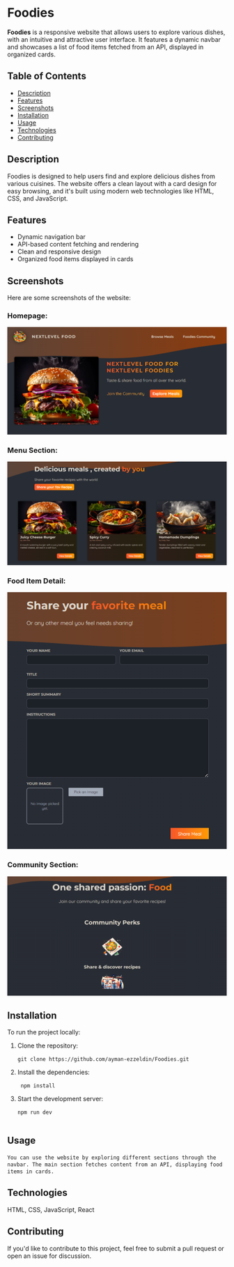 # Foodies

**Foodies** is a responsive website that allows users to explore various dishes, with an intuitive and attractive user interface. It features a dynamic navbar and showcases a list of food items fetched from an API, displayed in organized cards.

## Table of Contents

- [Description](#description)
- [Features](#features)
- [Screenshots](#screenshots)
- [Installation](#installation)
- [Usage](#usage)
- [Technologies](#technologies)
- [Contributing](#contributing)

## Description

Foodies is designed to help users find and explore delicious dishes from various cuisines. The website offers a clean layout with a card design for easy browsing, and it's built using modern web technologies like HTML, CSS, and JavaScript.

## Features

- Dynamic navigation bar
- API-based content fetching and rendering
- Clean and responsive design
- Organized food items displayed in cards

## Screenshots

Here are some screenshots of the website:

### Homepage:
![Homepage Screenshot](./public/images/1.png)

### Menu Section:
![Menu Screenshot](./public/images/2.png)

### Food Item Detail:
![Food Item Screenshot](./public/images/3.png)

### Community Section:
![Contact Screenshot](./public/images/4.png)


## Installation

To run the project locally:

1. Clone the repository:
   ```
   git clone https://github.com/ayman-ezzeldin/Foodies.git
2. Install the dependencies:
   ```
    npm install
3. Start the development server:
    ```
   npm run dev

   
## Usage
    You can use the website by exploring different sections through the navbar. The main section fetches content from an API, displaying food items in cards.

## Technologies
  HTML,
  CSS,
  JavaScript,
  React
## Contributing
  If you'd like to contribute to this project, feel free to submit a pull request or open an issue for discussion.
